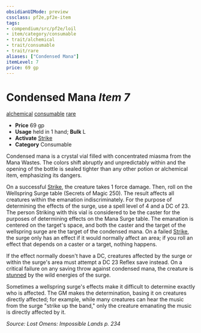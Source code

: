 ```yaml
---
obsidianUIMode: preview
cssclass: pf2e,pf2e-item
tags:
- compendium/src/pf2e/loil
- item/category/consumable
- trait/alchemical
- trait/consumable
- trait/rare
aliases: ["Condensed Mana"]
itemLevel: 7
price: 69 gp
---
```

# Condensed Mana *Item 7*  
[alchemical](../../../rules/traits/alchemical.md)  [consumable](../../../rules/traits/consumable.md)  [rare](../../../rules/traits/rare.md)  

- **Price** 69 gp
- **Usage** held in 1 hand; **Bulk** L
- **Activate** [Strike](../../../rules/actions/strike.md)
- **Category** Consumable

Condensed mana is a crystal vial filled with concentrated miasma from the Mana Wastes. The colors shift abruptly and unpredictably within and the opening of the bottle is sealed tighter than any other potion or alchemical item, emphasizing its dangers.

On a successful [Strike](../../../rules/actions/strike.md), the creature takes 1 force damage. Then, roll on the Wellspring Surge table (Secrets of Magic 250). The result affects all creatures within the emanation indiscriminately. For the purpose of determining the effects of the surge, use a spell level of 4 and a DC of 23. The person Striking with this vial is considered to be the caster for the purposes of determining effects on the Mana Surge table. The emanation is centered on the target's space, and both the caster and the target of the wellspring surge are the target of the condensed mana. On a failed [Strike](../../../rules/actions/strike.md), the surge only has an effect if it would normally affect an area; if you roll an effect that depends on a caster or a target, nothing happens.

If the effect normally doesn't have a DC, creatures affected by the surge or within the surge's area must attempt a DC 23 Reflex save instead. On a critical failure on any saving throw against condensed mana, the creature is [stunned](../../../rules/conditions.md#Stunned) by the wild energies of the surge.

Sometimes a wellspring surge's effects make it difficult to determine exactly who is affected. The GM makes the determination, basing it on creatures directly affected; for example, while many creatures can hear the music from the surge "strike up the band," only the creature emanating the music is directly affected by it.

*Source: Lost Omens: Impossible Lands p. 234*
